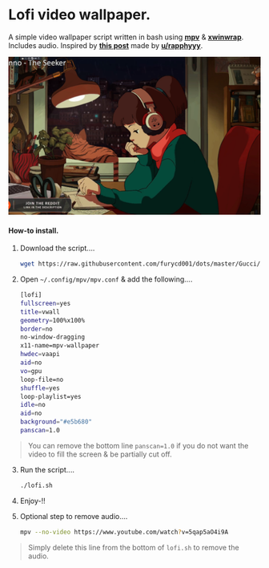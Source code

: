 # Lofi video wallpaper.

A simple video wallpaper script written in bash using **[mpv](https://mpv.io/)** & **[xwinwrap](https://aur.archlinux.org/packages/xwinwrap-git/)**. Includes audio. Inspired by **[this post](https://www.reddit.com/r/unixporn/comments/p292xv/oc_i_made_a_script_that_plays_the_lofi_stream_in/?utm_source=share&utm_medium=web2x&context=3)** made by **[u/rapphyyy](https://www.reddit.com/user/rapphyyy/)**.

![alt text](https://github.com/furycd001/lofi-video-wallpaper/blob/1b6672e6543dac33193dd2f592d4618f0e2646d5/Screenshot_2021-08-11_20-49-58.png "lofi")

#### How-to install.

1. Download the script....
    ```bash
    wget https://raw.githubusercontent.com/furycd001/dots/master/Gucci/lofi.sh
    ```
    
2. Open `~/.config/mpv/mpv.conf` & add the following....
    ```bash
    [lofi]
    fullscreen=yes
    title=vwall
    geometry=100%x100%
    border=no
    no-window-dragging
    x11-name=mpv-wallpaper
    hwdec=vaapi
    aid=no
    vo=gpu
    loop-file=no
    shuffle=yes
    loop-playlist=yes
    idle=no
    aid=no
    background="#e5b680"
    panscan=1.0
    ```
> You can remove the bottom line `panscan=1.0` if you do not want the video to fill the screen & be partially cut off.

3. Run the script....
    ```bash
    ./lofi.sh
    ```
4. Enjoy-!!

5. Optional step to remove audio....
	 ```bash
	mpv --no-video https://www.youtube.com/watch?v=5qap5aO4i9A
	 ```
> Simply delete this line from the bottom of `lofi.sh` to remove the audio.
